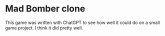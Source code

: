 # Mad Bomber clone

This game was written with ChatGPT to see how well it could do on a small game project.
I think it did pretty well.

